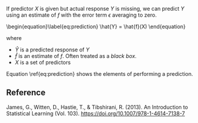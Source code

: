 
If predictor $X$ is given but actual response $Y$ is missing, we can predict $Y$ using an estimate of $f$ with the error term $\epsilon$ averaging to zero.

\begin{equation}\label{eq:prediction}
\hat{Y} = \hat{f}(X)
\end{equation}

where
- $\hat{Y}$ is a predicted response of $Y$
- $\hat{f}$ is an estimate of $f$. Often treated as a *black box*.
- $X$ is a set of predictors

Equation  \ref{eq:prediction} shows the elements of performing a prediction.

## Reference

James, G., Witten, D., Hastie, T., & Tibshirani, R. (2013). An Introduction to Statistical Learning (Vol. 103). https://doi.org/10.1007/978-1-4614-7138-7
